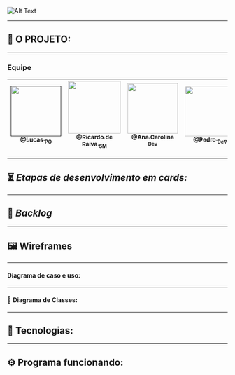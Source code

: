 
![Alt Text](https://github.com/developersapi/LMSApp/blob/main/nEDUC%20.png)

--------------------------------------------------------------------------------------------------------------------
## :dna: O PROJETO: 

--------------------------------------------------------------------------------------------------------------------
### Equipe

[<img src="" width=115 > <br> <sub> @Lucas <sub> PO </sub>]()| [<img src="" width=120 > <br> <sub> @Ricardo de Paiva <sub> SM </sub>](https://github.com/RicardoSousaPaiva) | [<img src="" width=115 > <br> <sub> @Ana Carolina <sub> Dev </sub>](https://github.com/AnnaCMendes) | [<img src="" width=115 > <br> <sub> @Pedro <sub> Dev </sub>](https://github.com/PedroSilva201)
 | :---: |:---:|:---:|:---:|

--------------------------------------------------------------------------------------------------------------------

## :hourglass_flowing_sand: **_Etapas de desenvolvimento em cards:_**

--------------------------------------------------------------------------------------------------------------------

## :bookmark: **_Backlog_**

--------------------------------------------------------------------------------------------------------------------

## :framed_picture: Wireframes

--------------------------------------------------------------------------------------------------------------------

#### Diagrama de caso e uso:

--------------------------------------------------------------------------------------------------------------------

#### :tea: Diagrama de Classes:

--------------------------------------------------------------------------------------------------------------------

## :rocket: Tecnologias:

--------------------------------------------------------------------------------------------------------------------

## :gear: Programa funcionando:
